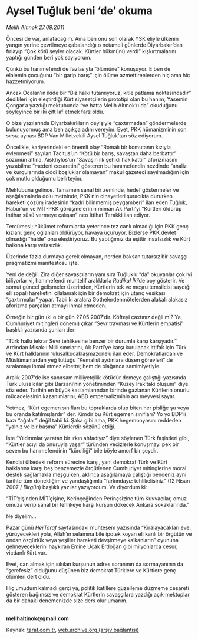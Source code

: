 # Aysel Tuğluk beni ‘de’ okuma

*Melih Altınok 27.09.2011*

<div class="yazi"><p>Öncesi de var, anlatacağım. Ama ben onu son olarak YSK eliyle ülkenin yangın yerine çevrilmeye çabalandığı o netameli günlerde Diyarbakır’dan fırlayıp “Çok kötü şeyler olacak. Kürtler hükmünü verdi” kışkırtmalarını yaptığı günden beri yok sayıyorum. </p>
<p>Çünkü bu hanımefendi de fazlasıyla “ölümüne” konuşuyor. E ben de elalemin çocuğunu “bir garip barış” için ölüme azmettirenlerden hiç ama hiç hazzetmiyorum.</p>
<p>Ancak Öcalan’ın ikide bir “Biz halkı tutamıyoruz, kitle patlama noktasındadır” dedikleri için eleştirdiği Kürt siyasetçilerin prototipi olan bu hanım, Yasemin Çongar’a yazdığı mektubunda “ve hatta Melih Altınok’u da” okuduğunu söyleyince bir iki çift laf etmek farz oldu. </p>
<p>O bize yazılarında Diyarbakırlıların deyişiyle “çaxtırmadan” göndermelerde bulunuyormuş ama ben açıkça adını vereyim. Evet, PKK hümanizminin son sırsız aynası BDP Van Milletvekili Aysel Tuğluk’tan söz ediyorum.</p>
<p>Öncelikle, kariyerindeki en önemli olay “Romalı bir komutanın kızıyla evlenmesi” sayılan Tacitus’un “Kötü bir barış, savaştan daha berbattır” sözünün altına, Aiskhylos’un “Savaşın ilk şehidi hakikattir” aforizmasını yazabilme “medeni cesaretini” gösteren bu hanımefendin nezdinde “analiz ve kurgularında ciddi boşluklar olamayan” makul gazeteci sayılmadığım için çok mutlu olduğumu belirteyim.</p>
<p>Mektubuna gelince. Tamamen sanal bir zeminde, hedef göstermeler ve aşağılamalarla dolu metninde, PKK’nin cinayetleri şuracıkta dururken hareketi çözüm iradesinin “kadri bilinmemiş peygamberi” ilan eden Tuğluk, Habur’un ve MİT-PKK görüşmelerinin mimarı Ak Parti’yi “Kürtleri öldürüp intihar süsü vermeye çalışan” neo İttihat Terakki ilan ediyor.</p>
<p>Tercümesi; hükümet reformlarda yeterince tez canlı olmadığı için PKK genç kızları, genç oğlanları öldürüyor, havaya uçuruyor. Bizlerse PKK devlet olmadığı “halde” onu eleştiriyoruz. Bu yaptığımız da eşittir insafsızlık ve Kürt halkına karşı vefasızlık.</p>
<p>Üzerinde fazla durmaya gerek olmayan, nerden baksan tutarsız bir savaşçı pragmatizmi manifestosu işte.</p>
<p>Yeni de değil. Zira diğer savaşçıların yanı sıra Tuğluk’u “da” okuyanlar çok iyi biliyorlar ki, hanımefendi muhtelif aralıklarla <i>Radikal İki</i>’de boy gösterir. Ve somut güncel gelişmeler üzerinden, Kürtlerin tek ve meşru temsilcisi saydığı eli sopalı hareketini cilalamak için bir demokrat için utanç vesikası “çaxtırmalar” yapar. Tabii ki aralara Gothelerdenmötelerden alakalı alakasız aforizma parçaları atmayı ihmal etmeden.</p>
<p>Örneğin bir gün (ki o bir gün 27.05.2007’dir. Köfteyi çaxtınız değil mi? Ya, Cumhuriyet mitingleri dönemi) çıkar “Sevr travması ve Kürtlerin empatisi” başlıklı yazısında şunları der:</p>
<p>“Türk halkı tekrar Sevr tehlikesine benzer bir durumla karşı karşıyadır.” Ardından Misak-ı Milli sınırlarını, Ak Parti’ye karşı kurulacak ittifak için Türk ve Kürt halklarının ‘ulusalkucaklaşmazone’u ilan eder. Demokratlardan ve Müslümanlardan yeğ tuttuğu “Kemalist aydınlara düşen görevleri” de sıralamayı ihmal etmez elbette; hem de olağanca samimiyetiyle.</p>
<p>Aralık 2007’de ise sanırsam milliyetçilik kötüdür demeye çalıştığı yazısında Türk ulusalcılar gibi Barzani’nin yönetiminden “Kuzey Irak’taki oluşum” diye söz eder. Tarihin en büyük katliamlarından birinde gazlanan Kürtlerin onurlu mücadelesinin kazanımlarını, ABD emperyalizminin acı meyvesi sayar. </p>
<p>Yetmez, “Kürt egemen sınıfları bu topraklarda olup biten her pisliğe şu veya bu oranda katılmışlardır” der. Kimdir bu Kürt egemen sınıfları? Yo yo BDP’li bazı “ağalar” değil tabii ki. Şaka gibi ama, PKK hegemonyasını reddeden “yalnız ve bir başına” Kürtlerdir sözünü ettiği. </p>
<p>İşte “Yıldırımlar yaratan bir ırkın ahfadıyız” diye söylenen Türk faşistleri gibi, “Kürtler acıyı da onuruyla yaşar” türünden vecizlerle konuşmayı pek bir seven bu hanımefendinin “kürdiliği” bile böyle amorf bir şeydir.</p>
<p>Kendisi ülkedeki reform sürecine karşı, yani demokrat Türk ve Kürt halklarına karşı beş benzemezle örgütlenen Cumhuriyet mitinglerine moral destek sağlamakla meşgulken, aklınca aşağılamaya çalıştığı bendeniz aynı tarihte tüm dönekliğim ve yandaşlığımla “farkındayız tehlikelisiniz” (12 Nisan 2007 / <i>Birgün</i>) başlıklı yazılar yazıyordum. Ve diyordum ki:</p>
<p>“TİT’çişinden MİT’çişine, Kerinçeğinden Perinçsizine tüm Kuvvacılar, omuz omuza verip sanal bir tehlikeye karşı kurşun dökecek Ankara sokaklarında.”</p>
<p>Ne diyelim... </p>
<p>Pazar günü <i>HerTaraf</i> sayfasındaki muhteşem yazısında “Kiralayacakları eve, yürüyecekleri yola, Allah’ın selamına bile ipotek koyan eli kanlı bir örgütün ve ondan özgürlük veya yeşiller hareketi devşirmeye kalkanların” oyununa gelmeyeceklerini haykıran Emine Uçak Erdoğan gibi milyonlarca cesur, vicdanlı Kürt var.</p>
<p>Evet, can almak için sıkılan kurşunun adres soranının da sormayanının da “şerefesiz” olduğunu düşünen biz demokrat Türklere ve Kürtlere genç ölümleri dert oldu. </p>
<p>Hiç umudum kalmadı gerçi ya, politik katillere güzelleme düzmeme cesareti gösteren bağımsız ve demokrat Kürtlerin savaşçılara yazdığı açık mektuplar da bir dahaki denemenizde size ders olur umarım.</p>
<p><b><br/>melihaltinok@gmail.com</b></p>
</div>

Kaynak: [taraf.com.tr](http://www.taraf.com.tr/melih-altinok/makale-aysel-tugluk-beni-de-okuma.htm), [web.archive.org (arşiv bağlantısı)](http://web.archive.org/web/20130911214714/http://www.taraf.com.tr/melih-altinok/makale-aysel-tugluk-beni-de-okuma.htm)
